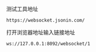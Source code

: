 测试工具地址
```http request
https://websocket.jsonin.com/
```
打开浏览器地址输入链接地址
```http request
ws://127.0.0.1:8092/websocket/1
```